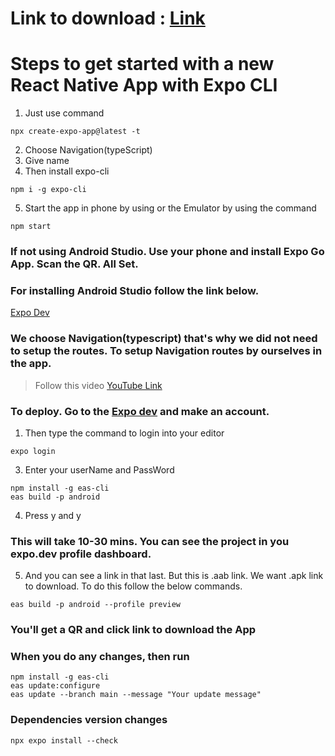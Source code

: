 # Link to download : [Link](https://expo.dev/artifacts/eas/m93eLnbVGMoGLcgUxLq7fU.apk)

# Steps to get started with a new React Native App with Expo CLI

1. Just use command
```
npx create-expo-app@latest -t
```
2. Choose Navigation(typeScript)
3. Give name
4. Then install expo-cli
```
npm i -g expo-cli
```
5. Start the app in phone by using or the Emulator by using the command
```
npm start
```

### If not using Android Studio. Use your phone and install Expo Go App. Scan the QR. All Set.
### For installing Android Studio follow the link below.
[Expo Dev](https://docs.expo.dev/get-started/set-up-your-environment/?mode=expo-go&platform=android&device=simulated)

### We choose Navigation(typescript) that's why we did not need to setup the routes. To setup Navigation routes by ourselves in the app.
> Follow this video
[YouTube Link](https://youtu.be/Z20nUdAUGmM?si=KpH04bbhUpmKu1Xc)

### To deploy. Go to the [Expo dev](https://expo.dev) and make an account.

1. Then type the command to login into your editor
```
expo login
```
3. Enter your userName and PassWord
```
npm install -g eas-cli
eas build -p android
```
4. Press y and y
### This will take 10-30 mins. You can see the project in you expo.dev profile dashboard.
5. And you can see a link in that last. But this is .aab link. We want .apk link to download. To do this follow the below commands.
```
eas build -p android --profile preview
```
### You'll get a QR  and click link to download the App

### When you do any changes, then run
```
npm install -g eas-cli
eas update:configure
eas update --branch main --message "Your update message"
```

### Dependencies version changes
```
npx expo install --check
```

